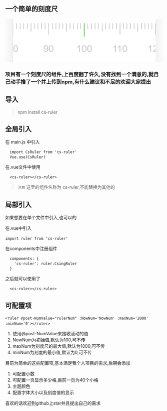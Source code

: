 ## 一个简单的刻度尺

![刻度尺图片](https://raw.githubusercontent.com/328921371/MyImage/master/ruler.png)

### 项目有一个刻度尺的组件,上百度翻了许久,没有找到一个满意的,就自己动手撸了一个并上传到npm,有什么建议和不足的欢迎大家提出

## 导入

> npm install cs-ruler

## 全局引入

在 main.js 中引入

```
  import CsRuler from 'cs-ruler'
  Vue.use(CsRuler)
```

在.vue文件中使用

```
  <cs-ruler></cs-ruler>
```

> `注意` 这里的组件名称为 cs-ruler,不能替换为其他的

## 局部引入

如果想要在单个文件中引入,也可以的

在.vue中引入

` import ruler from 'cs-ruler' `

在components中注册组件

```
  components: {
    'cs-ruler': ruler.CsingRuler
  }
```

之后就可以使用了

```
  <cs-ruler></cs-ruler>
```

## 可配置项

`<ruler @post-NumValue="rulerNum" :NowNum='NowNum' :maxNum='2000' :minNum='0'></ruler>`

1. 使用@post-NumValue来接收滚动的值
2. NowNum为初始值,默认为100,可不传
3. maxNum为刻度尺的最大值,默认为1000,可不传
4. minNum为刻度的最小值,默认为0,可不传

目前为简单的这些配置项,基本满足我个人项目的需求,后期会添加

1. 可配置小数
2. 可配置一页显示多少格,目前一页为40个小格
3. 主题颜色
4. 配置字体大小以及刻度值的显示

喜欢的话欢迎到github上star并且提出自己的需求

